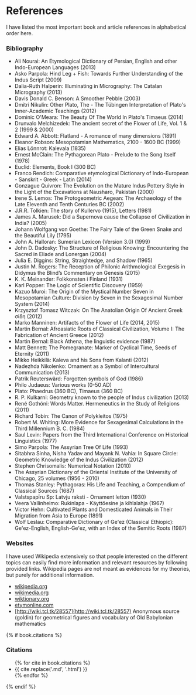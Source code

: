 # References

I have listed the most important book and article references in alphabetical order here.


### Bibliography

* Ali Nourai: An Etymological Dictionary of Persian, English and other Indo-European Languages (2013)
* Asko Parpola: Hind Leg + Fish: Towards Further Understanding of the Indus Script (2009)
* Dalia-Ruth Halperin: Illuminating in Micrography: The Catalan Micrography (2013)
* Davis Donald C. Benson: A Smoother Pebble (2003)
* Dmitri Nikulin: Other Plato, The - The Tübingen Interpretation of Plato's Inner-Academic Teachings (2012)
* Dominic O'Meara: The Beauty Of The World In Plato's Timaeus (2014)
* Drunvalo Melchizedek: The ancient secret of the Flower of Life, Vol. 1 & 2 (1999 & 2000)
* Edward A. Abbott: Flatland - A romance of many dimensions (1891)
* Eleanor Robson: Mesopotamian Mathematics, 2100 - 1600 BC (1999)
* Elias Lönnrot: Kalevala (1835)
* Ernest McClain: The Pythagorean Plato - Prelude to the Song Itself (1978)
* Euclid: Elements, Book I (300 BC)
* Franco Rendich: Comparative etymological Dictionary of Indo-European - Sanskrit - Greek - Latin (2014)
* Gonzague Quivron: The Evolution on the Mature Indus Pottery Style in the Light of the Excavations at Nausharo, Pakistan (2000)
* Irene S. Lemos: The Protogeometric Aegean: The Archaeology of the Late Eleventh and Tenth Centuries BC (2002)
* J.R.R. Tolkien: The story of Kullervo (1915), Letters (1981)
* James A. Marusek: Did a Supernova cause the Collapse of Civilization in India? (2005)
* Johann Wolfgang von Goethe: The Fairy Tale of the Green Snake and the Beautiful Lily (1795)
* John A. Halloran: Sumerian Lexicon (Version 3.0) (1999)
* John D. Dadosky: The Structure of Religious Knowing: Encountering the Sacred in Eliade and Lonergan (2004)
* Julia E. Diggins: String, Straightedge, and Shadow (1965)
* Justin M. Rogers: The Reception of Philonic Arithmological Exegesis in Didymus the Blind’s Commentary on Genesis (2015)
* K. K. Meinander: Folkkonsten i Finland (1931)
* Karl Popper: The Logic of Scientific Discovery (1959)
* Kazuo Muroi: The Origin of the Mystical Number Seven in Mesopotamian Culture: Division by Seven in the Sexagesimal Number System (2014)
* Krzysztof Tomasz Witczak: On The Anatolian Origin Of Ancient Greek σίδη (2012)
* Marko Manninen: Artifacts of the Flower of Life (2014, 2015)
* Martin Bernal: Afroasiatic Roots of Classical Civilization, Volume I: The Fabrication of Ancient Greece (2012)
* Martin Bernal: Black Athena, the linguistic evidence (1987)
* Matt Bennett: The Pomegranate: Marker of Cyclical Time, Seeds of Eternity (2011)
* Mikko Heikkilä: Kaleva and his Sons from Kalanti (2012)
* Nadezhda Nikolenko: Ornament as a Symbol of Intercultural Communication (2013)
* Patrik Reuterswärd: Forgotten symbols of God (1986)
* Philo Judaeus: Various works (0-50 AD)
* Plato: Phaedrus (360 BC), Timaeus (360 BC)
* R. P. Kulkarni: Geometry known to the people of Indus civilization (2013)
* René Gothóni: Words Matter. Hermeneutics in the Study of Religions (2011)
* Richard Tobin: The Canon of Polykleitos (1975)
* Robert M. Whiting: More Evidence for Sexagesimal Calculations in the Third Millennium B. C. (1984)
* Saul Levin: Papers from the Third International Conference on Historical Linguistics (1977)
* Simo Parpola: The Assyrian Tree Of Life (1993)
* Sitabhra Sinha, Nisha Yadav and Mayank N. Vahia: In Square Circle: Geometric Knowledge of the Indus Civilization (2012)
* Stephen Chrisomalis: Numerical Notation (2010)
* The Assyrian Dictionary of the Oriental Institute of the University of Chicago, 25 volumes (1956 - 2010)
* Thomas Stanley: Pythagoras: His Life and Teaching, a Compendium of Classical Sources (1687)
* Valstspapīru Sp: Latvju raksti - Ornament letton (1930)
* Veera Vallinheimo: Rukinlapa - Käyttöesine ja kihlalahja (1967)
* Victor Hehn: Cultivated Plants and Domesticated Animals in Their Migration from Asia to Europe (1891)
* Wolf Leslau: Comparative Dictionary of Ge'ez (Classical Ethiopic): Geʻez-English, English-Geʻez, with an Index of the Semitic Roots (1987)


### Websites

 I have used Wikipedia extensively so that people interested on the different topics can easily find more information and relevant resources by following provided links. Wikipedia pages are not meant as evidences for my theories, but purely for additional information.

* [wikipedia.org](http://wikipedia.org)
* [wikimedia.org](http://wikimedia.org)
* [wiktionary.org](http://wiktionary.org)
* [etymonline.com](http://etymonline.com)
* [http://wiki.tcl.tk/28557](http://wiki.tcl.tk/28557) Anonymous source (goldin) for geometrical figures and vocabulary of Old Babylonian mathematics


{% if book.citations %}


### Citations

<ul class="references">
{% for cite in book.citations %}<li>{{ cite.replace('.md', '.html') }}</li>{% endfor %}
</ul>
{% endif %}
